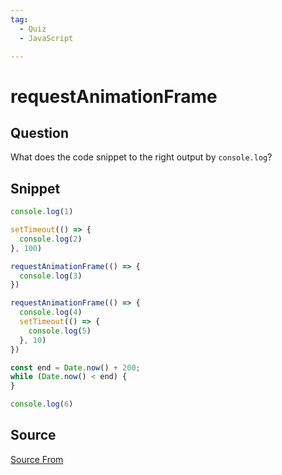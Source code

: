 ```yaml
---
tag:
  - Quiz
  - JavaScript

---
```

  
# requestAnimationFrame

## Question
What does the code snippet to the right output by `console.log`?

## Snippet
```js
console.log(1)

setTimeout(() => {
  console.log(2)
}, 100)

requestAnimationFrame(() => {
  console.log(3)
})

requestAnimationFrame(() => {
  console.log(4)
  setTimeout(() => {
    console.log(5)
  }, 10)
})

const end = Date.now() + 200;
while (Date.now() < end) {
}

console.log(6)
```
    


##  Source
[Source From](https://bigfrontend.dev/quiz/requestanimationframe)

  